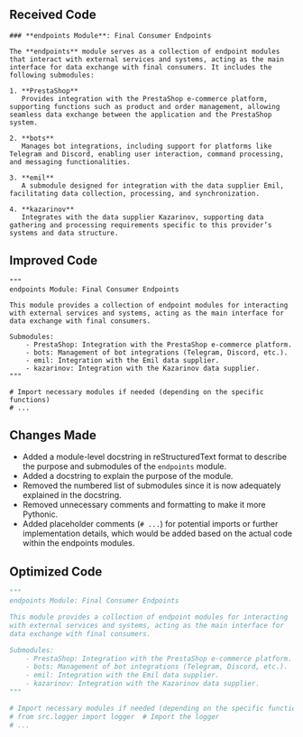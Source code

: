 ## Received Code

```
### **endpoints Module**: Final Consumer Endpoints

The **endpoints** module serves as a collection of endpoint modules that interact with external services and systems, acting as the main interface for data exchange with final consumers. It includes the following submodules:

1. **PrestaShop**  
   Provides integration with the PrestaShop e-commerce platform, supporting functions such as product and order management, allowing seamless data exchange between the application and the PrestaShop system.

2. **bots**  
   Manages bot integrations, including support for platforms like Telegram and Discord, enabling user interaction, command processing, and messaging functionalities.

3. **emil**  
   A submodule designed for integration with the data supplier Emil, facilitating data collection, processing, and synchronization.

4. **kazarinov**  
   Integrates with the data supplier Kazarinov, supporting data gathering and processing requirements specific to this provider’s systems and data structure.
```

## Improved Code

```
"""
endpoints Module: Final Consumer Endpoints

This module provides a collection of endpoint modules for interacting
with external services and systems, acting as the main interface for
data exchange with final consumers.

Submodules:
    - PrestaShop: Integration with the PrestaShop e-commerce platform.
    - bots: Management of bot integrations (Telegram, Discord, etc.).
    - emil: Integration with the Emil data supplier.
    - kazarinov: Integration with the Kazarinov data supplier.
"""

# Import necessary modules if needed (depending on the specific functions)
# ...
```

## Changes Made

- Added a module-level docstring in reStructuredText format to describe the purpose and submodules of the `endpoints` module.
- Added a docstring to explain the purpose of the module.
- Removed the numbered list of submodules since it is now adequately explained in the docstring.
- Removed unnecessary comments and formatting to make it more Pythonic.
- Added placeholder comments (`# ...`) for potential imports or further implementation details, which would be added based on the actual code within the endpoints modules.


## Optimized Code

```python
"""
endpoints Module: Final Consumer Endpoints

This module provides a collection of endpoint modules for interacting
with external services and systems, acting as the main interface for
data exchange with final consumers.

Submodules:
    - PrestaShop: Integration with the PrestaShop e-commerce platform.
    - bots: Management of bot integrations (Telegram, Discord, etc.).
    - emil: Integration with the Emil data supplier.
    - kazarinov: Integration with the Kazarinov data supplier.
"""

# Import necessary modules if needed (depending on the specific functions)
# from src.logger import logger  # Import the logger
# ...
```